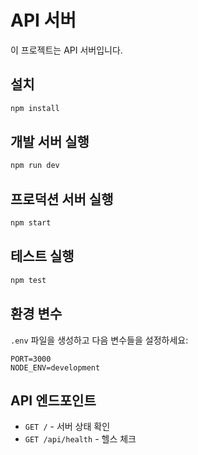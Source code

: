 # API 서버

이 프로젝트는 API 서버입니다.

## 설치

```bash
npm install
```

## 개발 서버 실행

```bash
npm run dev
```

## 프로덕션 서버 실행

```bash
npm start
```

## 테스트 실행

```bash
npm test
```

## 환경 변수

`.env` 파일을 생성하고 다음 변수들을 설정하세요:

```
PORT=3000
NODE_ENV=development
```

## API 엔드포인트

- `GET /` - 서버 상태 확인
- `GET /api/health` - 헬스 체크 